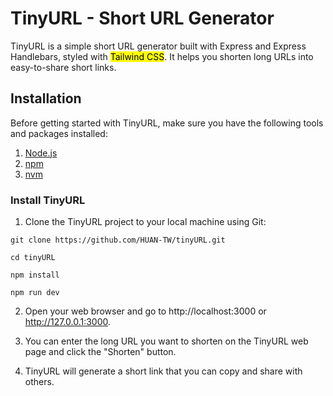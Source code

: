 # TinyURL - Short URL Generator

TinyURL is a simple short URL generator built with Express and Express Handlebars, styled with <span style="background-color: yellow; color: black;">Tailwind CSS</span>. It helps you shorten long URLs into easy-to-share short links.

## Installation

Before getting started with TinyURL, make sure you have the following tools and packages installed:

1. [Node.js](https://nodejs.org/) 
2. [npm](https://www.npmjs.com/) 
3. [nvm](https://github.com/nvm-sh/nvm) 

### Install TinyURL

1. Clone the TinyURL project to your local machine using Git:

```shell
git clone https://github.com/HUAN-TW/tinyURL.git
```
```shell
cd tinyURL
```
```shell
npm install
```
```shell
npm run dev
```


2. Open your web browser and go to http://localhost:3000 or http://127.0.0.1:3000.

3. You can enter the long URL you want to shorten on the TinyURL web page and click the "Shorten" button.

4. TinyURL will generate a short link that you can copy and share with others.
